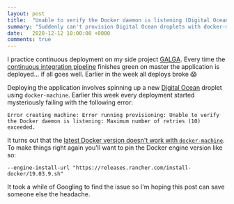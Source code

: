 ```yaml
---
layout: post
title:  "Unable to verify the Docker daemon is listening (Digital Ocean / docker-machine)"
summary: "Suddenly can't provision Digital Ocean droplets with docker-machine? Here's a quick fix"
date:   2020-12-12 10:00:00 +0000
comments: true
---
```

I practice continuous deployment on my side project [GALGA](https://github.com/RoganMurley/GALGAGAME). Every time the [continuous integration pipeline](https://app.circleci.com/pipelines/github/RoganMurley/GALGAGAME?branch=master) finishes green on master the application is deployed... if all goes well. Earlier in the week all deploys broke 😱

Deploying the application involves spinning up a new [Digital Ocean](https://www.digitalocean.com/) droplet using `docker-machine`. Earlier this week every deployment started mysteriously failing with the following error:
```
Error creating machine: Error running provisioning: Unable to verify the Docker daemon is listening: Maximum number of retries (10) exceeded.
```

It turns out that the [latest Docker version doesn't work with `docker-machine`](https://github.com/docker/machine/issues/4858). To make things right again you'll want to pin the Docker engine version like so:

```
--engine-install-url "https://releases.rancher.com/install-docker/19.03.9.sh"
```

It took a while of Googling to find the issue so I'm hoping this post can save someone else the headache.
